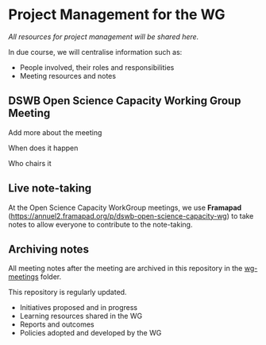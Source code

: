 # Project Management for the WG

*All resources for project management will be shared here.*

In due course, we will centralise information such as:
- People involved, their roles and responsibilities
- Meeting resources and notes

## DSWB Open Science Capacity Working Group Meeting

Add more about the meeting

When does it happen

Who chairs it

## Live note-taking

At the Open Science Capacity WorkGroup meetings, we use **Framapad** (https://annuel2.framapad.org/p/dswb-open-science-capacity-wg) to take notes to allow everyone to contribute to the note-taking.

## Archiving notes

All meeting notes after the meeting are archived in this repository in the [wg-meetings](./wg-meetings) folder.

This repository is regularly updated.

- Initiatives proposed and in progress
- Learning resources shared in the WG
- Reports and outcomes
- Policies adopted and developed by the WG
